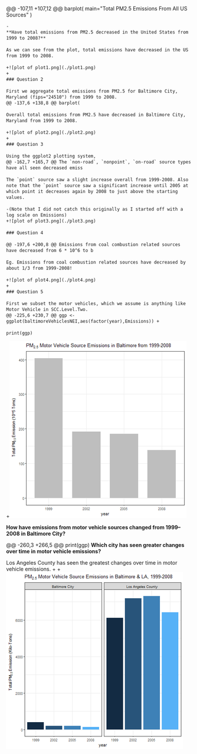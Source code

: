@@ -107,11 +107,12 @@ barplot(
    main="Total PM2.5 Emissions From All US Sources"
  )
  ```
 -
  **Have total emissions from PM2.5 decreased in the United States from 1999 to 2008?**
  
  As we can see from the plot, total emissions have decreased in the US from 1999 to 2008.
  
 +![plot of plot1.png](./plot1.png)
 +
  ### Question 2
  
  First we aggregate total emissions from PM2.5 for Baltimore City, Maryland (fips="24510") from 1999 to 2008.
 @@ -137,6 +138,8 @@ barplot(
  
  Overall total emissions from PM2.5 have decreased in Baltimore City, Maryland from 1999 to 2008.
  
 +![plot of plot2.png](./plot2.png)
 +
  ### Question 3
  
  Using the ggplot2 plotting system,
 @@ -162,7 +165,7 @@ The `non-road`, `nonpoint`, `on-road` source types have all seen decreased emiss
  
  The `point` source saw a slight increase overall from 1999-2008. Also note that the `point` source saw a significant increase until 2005 at which point it decreases again by 2008 to just above the starting values. 
  
 -(Note that I did not catch this originally as I started off with a log scale on Emissions)
 +![plot of plot3.png](./plot3.png)
  
  ### Question 4
  
 @@ -197,6 +200,8 @@ Emissions from coal combustion related sources have decreased from 6 * 10^6 to b
  
  Eg. Emissions from coal combustion related sources have decreased by about 1/3 from 1999-2008!
  
 +![plot of plot4.png](./plot4.png)
 +
  ### Question 5
  
  First we subset the motor vehicles, which we assume is anything like Motor Vehicle in SCC.Level.Two.
 @@ -225,6 +230,7 @@ ggp <- ggplot(baltimoreVehiclesNEI,aes(factor(year),Emissions)) +
  
  print(ggp)
  ```
 +![plot of plot5.png](./plot5.png)
  
  **How have emissions from motor vehicle sources changed from 1999–2008 in Baltimore City?**
  
 @@ -260,3 +266,5 @@ print(ggp)
  **Which city has seen greater changes over time in motor vehicle emissions?**
  
  Los Angeles County has seen the greatest changes over time in motor vehicle emissions.
 +
 +![plot of plot6.png](./plot6.png)
